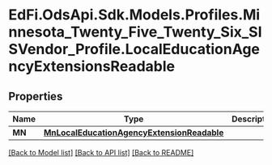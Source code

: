 # EdFi.OdsApi.Sdk.Models.Profiles.Minnesota_Twenty_Five_Twenty_Six_SISVendor_Profile.LocalEducationAgencyExtensionsReadable

## Properties

Name | Type | Description | Notes
------------ | ------------- | ------------- | -------------
**MN** | [**MnLocalEducationAgencyExtensionReadable**](MnLocalEducationAgencyExtensionReadable.md) |  | [optional] 

[[Back to Model list]](../README.md#documentation-for-models) [[Back to API list]](../README.md#documentation-for-api-endpoints) [[Back to README]](../README.md)

